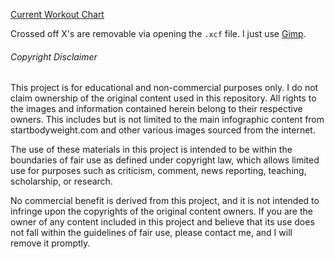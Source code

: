 [Current Workout Chart](./Calisthenics%20Workout%20v5.pdf)

Crossed off X's are removable via opening the `.xcf` file. I just use [Gimp](https://www.gimp.org/).

###### Copyright Disclaimer
This project is for educational and non-commercial purposes only. I do not claim ownership of the original content used in this repository. All rights to the images and information contained herein belong to their respective owners. This includes but is not limited to the main infographic content from startbodyweight.com and other various images sourced from the internet.

The use of these materials in this project is intended to be within the boundaries of fair use as defined under copyright law, which allows limited use for purposes such as criticism, comment, news reporting, teaching, scholarship, or research.

No commercial benefit is derived from this project, and it is not intended to infringe upon the copyrights of the original content owners. If you are the owner of any content included in this project and believe that its use does not fall within the guidelines of fair use, please contact me, and I will remove it promptly.

